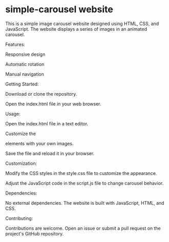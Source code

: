 # simple-carousel website

This is a simple image carousel website designed using HTML, CSS, and JavaScript. The website displays a series of images in an animated carousel.

Features:

Responsive design

Automatic rotation

Manual navigation

Getting Started:

Download or clone the repository.

Open the index.html file in your web browser.

Usage:

Open the index.html file in a text editor.

Customize the <div class="mySlides fade"> elements with your own images.

Save the file and reload it in your browser.

Customization:

Modify the CSS styles in the style.css file to customize the appearance.

Adjust the JavaScript code in the script.js file to change carousel behavior.

Dependencies:

No external dependencies. The website is built with JavaScript, HTML, and CSS.

Contributing:

Contributions are welcome. Open an issue or submit a pull request on the project's GitHub repository.
